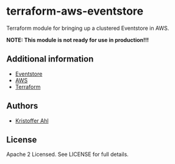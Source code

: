 # terraform-aws-eventstore

Terraform module for bringing up a clustered Eventstore in AWS.

**NOTE: This module is not ready for use in production!!!**

## Additional information

- [Eventstore](https://eventstore.org/)
- [AWS](https://aws.amazon.com/)
- [Terraform](https://www.terraform.io/)

## Authors

- [Kristoffer Ahl](https://github.com/kristofferahl)

## License

Apache 2 Licensed. See LICENSE for full details.
